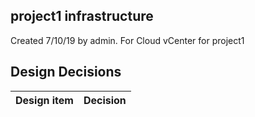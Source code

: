 ## project1 infrastructure

Created 7/10/19 by admin. For Cloud vCenter for project1


## Design Decisions
| Design item                | Decision|
| :----------------------------------- | :--------------------------------------------------------------------------------|
